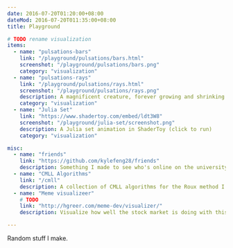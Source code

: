 ```yaml
---
date: 2016-07-20T01:20:00+08:00
dateMod: 2016-07-20T011:35:00+08:00
title: Playground

# TODO rename visualization
items:
  - name: "pulsations-bars"
    link: "/playground/pulsations/bars.html"
    screenshot: "/playground/pulsations/bars.png"
    category: "visualization"
  - name: "pulsations-rays"
    link: "/playground/pulsations/rays.html"
    screenshot: "/playground/pulsations/rays.png"
    description: A magnificent creature, forever growing and shrinking.
    category: "visualization"
  - name: "Julia Set"
    link: "https://www.shadertoy.com/embed/ldt3W8"
    screenshot: "/playground/julia-set/screenshot.png"
    description: A Julia set animation in ShaderToy (click to run)
    category: "visualization"

misc:
  - name: "friends"
    link: "https://github.com/kylefeng28/friends"
    description: Something I made to see who's online on the university CS server. Can be used to to troll people.
  - name: "CMLL Algorithms"
    link: "/cmll"
    description: A collection of CMLL algorithms for the Roux method I collected back in the day.
  - name: "Meme visualizeer"
    # TODO
    link: "http://hgreer.com/meme-dev/visualizer/"
    description: Visualize how well the stock market is doing with this fancy tool.

---
```


Random stuff I make.

<!-- TODO add descriptions -->
